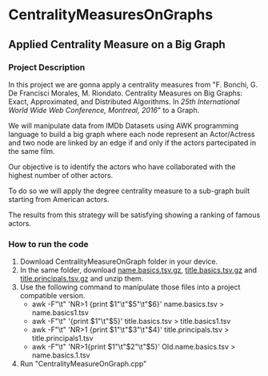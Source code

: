 # CentralityMeasuresOnGraphs

## Applied Centrality Measure on a Big Graph

### Project Description 

In this project we are gonna apply a centrality measures from "F. Bonchi, G. De Francisci Morales, M. Riondato. Centrality Measures on Big Graphs: Exact, Approximated, and Distributed Algorithms. In *25th International World Wide Web Conference, Montreal, 2016*" to a Graph.

We will manipulate data from IMDb Datasets using AWK programming language to build a big graph where each node represent an Actor/Actress and two node are linked by an edge if and only if the actors partecipated in the same film.

Our objective is to identify the actors who have collaborated with the highest number of other actors.

To do so we will apply the degree centrality measure to a sub-graph built starting from American actors.

The results from this strategy will be satisfying showing a ranking of famous actors.

### How to run the code

1. Download CentralityMeasureOnGraph folder in your device.
2. In the same folder, download [name.basics.tsv.gz](https://datasets.imdbws.com/name.basics.tsv.gz), [title.basics.tsv.gz](https://datasets.imdbws.com/title.basics.tsv.gz) and [title.principals.tsv.gz](https://datasets.imdbws.com/title.principals.tsv.gz) and unzip them.
3. Use the following command to manipulate those files into a project compatible version.
    - awk -F"\t" 'NR>1 {print $1"\t"$5"\t"$6}' name.basics.tsv > name.basics1.tsv
    - awk -F"\t" '{print $1"\t"$5}' title.basics.tsv > title.basics1.tsv
    - awk -F"\t" 'NR>1 {print $1"\t"$3"\t"$4}' title.principals.tsv > title.principals1.tsv
    - awk -F"\t" 'NR>1{print $1"\t"$2"\t"$5}' Old.name.basics.tsv > name.basics.1.tsv
3. Run "CentralityMeasureOnGraph.cpp"
